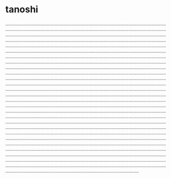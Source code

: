 # tanoshi

...........................................................................................................................................................................................................................................................................................................................................................................................................................................................................................................................................................................................................................................................................................................................................................................................................................................................................................................................................................................................................................................................................................................................................................................................................................................................................................................................................................................................................................................................................................................................................................................................................................................................................................................................................................................................................................................................................................................................................................................................................................................................................................................................................................................................................................................................................................................................................................................................................................................................................................................................................................................................................................................................................................................................................................................................................................................................................................................................................................................................................................................................................................................................................................................................................................................................................................................................................................................................................................................................................................................................................................................................
